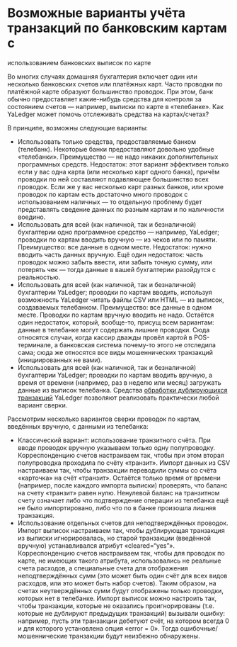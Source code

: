 # Возможные варианты учёта транзакций по банковским картам с
использованием банковских выписок по карте

Во многих случаях домашняя бухгалтерия включает один или несколько
банковских счетов или платёжных карт. Часто проводки по платёжной карте
образуют большинство проводок. При этом, банк обычно предоставляет
какие-нибудь средства для контроля за состоянием счетов — например,
выписки по карте в «телебанке». Как YaLedger может помочь отслеживать
средства на картах/счетах?

В принципе, возможны следующие варианты:

-   Использовать только средства, предоставляемые банком (телебанк).
    Некоторые банки предоставляют довольно удобные «телебанки».
    Преимущество — не надо никаких дополнительных программных средств.
    Недостаток: этот вариант эффективен только если у вас одна карта
    (или несколько карт одного банка), причём проводки по ней составляют
    подавляющее большинство всех проводок. Если же у вас несколько карт
    разных банков, или кроме проводок по картам есть достаточно много
    проводок с использованием наличных — то отдельную проблему будет
    представлять сведение данных по разным картам и по наличности
    воедино.
-   Использовать для всей (как наличной, так и безналичной) бухгалтерии
    одно программное средство — например, YaLedger; проводки по картам
    вводить вручную — из чеков или по памяти. Преимущество: все данные в
    одном месте. Недостаток: нужно вводить часть данных вручную. Ещё
    один недостаток: часть проводок можно забыть ввести, или забыть
    точную сумму, или потерять чек — тогда данные в вашей бухгалтерии
    разойдутся с реальностью.
-   Использовать для всей (как наличной, так и безналичной) бухгалтерии
    YaLedger; проводки по картам вводить, используя возможность YaLedger
    читать файлы CSV или HTML — из выписок, создаваемых телебанком.
    Преимущество: все данные в одном месте. Проводки по картам вручную
    вводить не надо. Остаётся один недостаток, который, вообще-то,
    присущ всем вариантам: данные в телебанке могут содержать лишние
    проводки. Сюда относятся случаи, когда кассир дважды провёл картой в
    POS-терминале, а банковская система почему-то этого не отследила
    сама; сюда же относятся все виды мошеннических транзакций
    (инициированных не вами).
-   Использовать для всей (как наличной, так и безналичной) бухгалтерии
    YaLedger; проводки по картам вводить вручную, а время от времени
    (например, раз в неделю или месяц) загружать данные из выписок
    телебанка. Средства [обработки дублирующихся
    транзакций][Deduplication] YaLedger позволяют реализовать практически любой
    вариант сверки.

Рассмотрим несколько вариантов сверки проводок по картам, введённых
вручную, с данными из телебанка:

-   Классический вариант: использование транзитного счёта. При вводе
    проводок вручную указываем только одну полупроводку. Корреспонденцию
    счетов настраиваем так, чтобы при этом вторая полупроводка проходила
    по счёту «транзит». Импорт данных из CSV настраиваем так, чтобы
    транзакции переводили суммы со счёта «карточка» на счёт «транзит».
    Остаётся только время от времени (например, после каждого импорта
    выписки) проверять, что баланс на счету «транзит» равен нулю.
    Ненулевой баланс на транзитном счету означает либо что подтверждение
    операции из телебанка ещё не было импортировано, либо что по в банке
    произошла лишняя транзакция.
-   Использование отдельных счетов для неподтверждённых проводок. Импорт
    выписок настраиваем так, чтобы дублирующая транзакция из выписки
    игнорировалась, но старой транзакции (введённой вручную)
    устанавливался атрибут «cleared=“yes”». Корреспонденцию счетов
    настраиваем так, чтобы для проводок по карте, не имеющих такого
    атрибута, использовались не реальные счета расходов, а специальные
    счета для отображения неподтверждённых сумм (это может быть один
    счёт для всех видов расходов, или это может быть набор счетов).
    Таким образом, на счетах неутверждённых сумм будут отображены только
    проводки, которых нет в телебанке. Импорт выписок можно настроить
    так, чтобы транзакции, которые не оказались проигнорированы (т.е.
    которые не дублируют предыдущих транзакций) вызывали ошибку:
    например, пусть эти транзакции дебетуют счёт, на котором всегда 0 и
    для которого установлена опция «error = 0». Тогда
    ошибочные/мошеннические транзакции будут неизбежно обнаружены.

[Deduplication]: Deduplication.md

